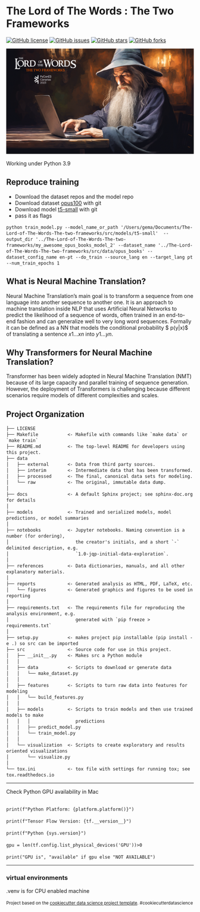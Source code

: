 The Lord of The Words : The Two Frameworks
==============================

[![GitHub license](https://img.shields.io/github/license/SoyGema/Startcraft_pysc2_minigames.svg)](https://github.com/SoyGema/The-Lord-of-The-Words-The-two-frameworks/blob/main/LICENSE)
[![GitHub issues](https://img.shields.io/github/issues/SoyGema/Startcraft_pysc2_minigames.svg)](https://github.com/SoyGema//The-Lord-of-The-Words-The-two-frameworks/issues)
[![GitHub stars](https://img.shields.io/github/stars/SoyGema/Startcraft_pysc2_minigames.svg)](https://github.com/SoyGema//The-Lord-of-The-Words-The-two-frameworks/stargazers)
[![GitHub forks](https://img.shields.io/github/forks/SoyGema/Startcraft_pysc2_minigames.svg)](https://github.com/SoyGema//The-Lord-of-The-Words-The-two-frameworks/network)


![image description](graphic_material/cover.png)

Working under Python 3.9

Reproduce training
------------

* Download the dataset repos and the model repo 
* Download dataset [opus100](https://huggingface.co/datasets/wmt16) with git
* Download model [t5-small](https://huggingface.co/t5-small) with git
* pass it as flags

```
python train_model.py --model_name_or_path '/Users/gema/Documents/The-Lord-of-The-Words-The-two-frameworks/src/models/t5-small'  --output_dir '../The-Lord-of-The-Words-The-two-frameworks/my_awesome_opus_books_model_2' --dataset_name '../The-Lord-of-The-Words-The-two-frameworks/src/data/opus_books' --dataset_config_name en-pt --do_train --source_lang en --target_lang pt --num_train_epochs 1
```



What is Neural Machine Translation?
------------

Neural Machine Translation’s main goal is to transform a sequence from one language into another sequence to another one. It is an approach to machine translation inside NLP that uses Artificial Neural Networks to predict the likelihood of a sequence of words, often trained in an end-to-end fashion and can generalize well to very long word sequences. Formally it can be defined as a NN that models the conditional probability $ p(y|x)$ of translating a sentence $x1...xn$ into $y1...yn$.

Why Transformers for Neural Machine Translation?
------------

Transformer has been widely adopted in Neural Machine Translation (NMT) because of its large capacity and parallel training of sequence generation. However, the deployment of Transformers is challenging because different scenarios require models of different complexities and scales.

Project Organization
------------

    ├── LICENSE
    ├── Makefile           <- Makefile with commands like `make data` or `make train`
    ├── README.md          <- The top-level README for developers using this project.
    ├── data
    │   ├── external       <- Data from third party sources.
    │   ├── interim        <- Intermediate data that has been transformed.
    │   ├── processed      <- The final, canonical data sets for modeling.
    │   └── raw            <- The original, immutable data dump.
    │
    ├── docs               <- A default Sphinx project; see sphinx-doc.org for details
    │
    ├── models             <- Trained and serialized models, model predictions, or model summaries
    │
    ├── notebooks          <- Jupyter notebooks. Naming convention is a number (for ordering),
    │                         the creator's initials, and a short `-` delimited description, e.g.
    │                         `1.0-jqp-initial-data-exploration`.
    │
    ├── references         <- Data dictionaries, manuals, and all other explanatory materials.
    │
    ├── reports            <- Generated analysis as HTML, PDF, LaTeX, etc.
    │   └── figures        <- Generated graphics and figures to be used in reporting
    │
    ├── requirements.txt   <- The requirements file for reproducing the analysis environment, e.g.
    │                         generated with `pip freeze > requirements.txt`
    │
    ├── setup.py           <- makes project pip installable (pip install -e .) so src can be imported
    ├── src                <- Source code for use in this project.
    │   ├── __init__.py    <- Makes src a Python module
    │   │
    │   ├── data           <- Scripts to download or generate data
    │   │   └── make_dataset.py
    │   │
    │   ├── features       <- Scripts to turn raw data into features for modeling
    │   │   └── build_features.py
    │   │
    │   ├── models         <- Scripts to train models and then use trained models to make
    │   │   │                 predictions
    │   │   ├── predict_model.py
    │   │   └── train_model.py
    │   │
    │   └── visualization  <- Scripts to create exploratory and results oriented visualizations
    │       └── visualize.py
    │
    └── tox.ini            <- tox file with settings for running tox; see tox.readthedocs.io

--------

Check Python GPU availability in Mac

```

print(f"Python Platform: {platform.platform()}")

print(f"Tensor Flow Version: {tf.__version__}")

print(f"Python {sys.version}")

gpu = len(tf.config.list_physical_devices('GPU'))>0

print("GPU is", "available" if gpu else "NOT AVAILABLE")
```



--------

### virtual environments

.venv is for CPU enabled machine




<p><small>Project based on the <a target="_blank" href="https://drivendata.github.io/cookiecutter-data-science/">cookiecutter data science project template</a>. #cookiecutterdatascience</small></p>

